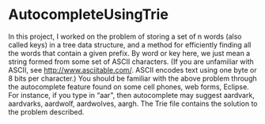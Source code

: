 # AutocompleteUsingTrie
In this project, I worked on the problem of storing a set of n words (also called keys) in a tree data structure, and a method for efficiently finding all the words that contain a given prefix. By word or key here, we just mean a string formed from some set of ASCII characters. (If you are unfamiliar with ASCII, see http://www.asciitable.com/. ASCII encodes text using one byte or 8 bits per character.) You should be familiar with the above problem through the autocomplete feature found on some cell phones, web forms, Eclipse. For instance, if you type in “aar", then autocomplete may suggest aardvark, aardvarks, aardwolf, aardwolves, aargh.
The Trie file contains the solution to the problem described.
